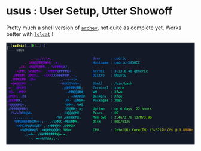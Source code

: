usus : User Setup, Utter Showoff
================================

Pretty much a shell version of [`archey`](https://github.com/djmelik/archey), not quite as complete yet. Works better with [`lolcat`](http://manpages.ubuntu.com/manpages/saucy/man6/lolcat.6.html) !

![swag](ex.png)

